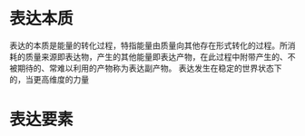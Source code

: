 # 表达本质
表达的本质是能量的转化过程，特指能量由质量向其他存在形式转化的过程。所消耗的质量来源即表达物，产生的其他能量即表达产物，在此过程中附带产生的、不被期待的、常难以利用的产物称为表达副产物。
表达发生在稳定的世界状态下的，当更高维度的力量
# 表达要素
